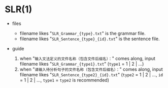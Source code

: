 # SLR(1)

- files
    - filename likes "`SLR_Grammar_{type}.txt`" is the grammar file.
    - filename likes "`SLR_Sentence_{type}_{id}.txt`" is the sentence file.

- guide
    1. when "`输入文法定义的文件名称（包含文件后缀名）：`" comes along,
       input filename likes "`SLR_Grammar_{type1}.txt`" (`type1` = 1 | 2 | ...)
    2. when "`请输入待分析句子的文件名称（包含文件后缀名）：`" comes along,
       input filename likes "`SLR_Sentence_{type2}_{id}.txt`" (`type2` = 1 | 2 | ..., `id` = 1 | 2 | ..., `type1` =
       `type2` is recommended)
